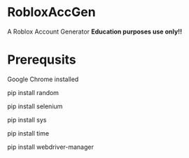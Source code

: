 # RobloxAccGen
A Roblox Account Generator **Education purposes use only!!**
# Prerequsits

Google Chrome installed

pip install random

pip install selenium

pip install sys

pip install time

pip install webdriver-manager
